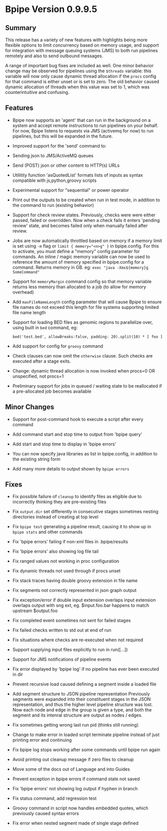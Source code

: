 Bpipe Version 0.9.9.5
===============

## Summary

This release has a variety of new features with highlights being more flexible
options to limit concurrency based on memory usage, and support for integration
with message queuing systems (JMS) to both run pipelines remotely and also to
send outbound messages. 

A range of important bug fixes are included as well. One minor behavior change may 
be observed for pipelines using the `$threads` variable: this variable will now
only cause dynamic thread allocation if the `procs` config for that command is
either unset or is set to zero. The old behavior caused dynamic allocation of threads when
this value was set to 1, which was counterintuitive and confusing.

## Features

 - Bpipe now supports an 'agent' that can run in the background on a system 
   and accept remote instructions to run pipelines on your behalf. For now, 
   Bpipe listens to requests via JMS (activemq for now) to run pipelines, but
   this will be expanded in the future.
   
 - Improved support for the 'send' command to:
  - Sending json to JMS/ActiveMQ queues
  - Send (POST) json or other content to HTTP(s) URLs 
   
 - Utilitity function 'asQuotedList' formats lists of inputs
   as syntax compatible with js,python,groovy scripts 
   
 - Experimental support for "sequential" or power operator 

 - Print out the outputs to be created when run in test mode, 
   in addition to the command to run (existing behavior)
   
 - Support for check review states. Previously, checks were were either
   passed, failed or overridden. Now when a check fails it enters 'pending
   review' state, and becomes failed only when manually failed after review.

 - Jobs are now automatically throttled based on memory if a memory 
   limit is set using `-m` flag or `limit { memory="<n>g" }` in bpipe.config.
   For this to activate, you must define a "memory" config parameter for
   commands.  An inline / magic memory variable can now be used to reference the 
   amount of memory specified in bpipe.config for a command. Returns memory in GB.
   eg: `exec "java -Xmx${memory}g SomeCommand"`

 - Support for `memoryMargin` command config so that memory variable returns
   less memory than allocated to a job (to allow for memory overhead)
 
 - Add `maxFileNameLength` config parameter that will cause Bpipe to ensure file names
   do not exceed this length for file systems supporting limited file name length

 - Support for loading BED files as genomic regions to parallelize over,
   using built in `bed` command, eg: 
   
   `bed('test.bed', allowBreaks:false, padding: 20).split(10) * [ foo ]`

 - Add support for config for `groovy` command

 - Check clauses can now omit the `otherwise` clause. Such checks are 
   executed after a stage exits.

 - Change: dynamic thread allocation is now invoked when procs=0 
   OR unspecified, not procs=1 

 - Preliminary support for jobs in queued / waiting state to be reallocated
   if a pre-allocated job becomes available

## Minor Changes

 - Support for post-command hook to execute a script after every 
   command 
   
 - Add command start and stop time to output from 'bpipe query' 
   
 - Add start and stop time to display in 'bpipe errors' 
   
 - You can now specify java libraries as list in bpipe.config,
   in addition to the existing string form
   
 - Add many more details to output shown by `bpipe errors`


## Fixes

 - Fix possible failure of `cleanup` to identify files as eligible due to incorrectly
   thinking they are pre-existing files

 - Fix `output.dir` set differently in consecutive stages sometimes nesting directories
   instead of creating at top level

 - Fix `bpipe test` generating a pipeline result, causing it to show up in `bpipe stats` and
   other commands

 - Fix 'bpipe errors' failing if non-xml files in .bpipe/results 

 - Fix 'bpipe errors' also showing log file tail                 

 - Fix ranged values not working in proc configuration    

 - Fix dynamic threads not used through if procs unset 

 - Fix stack traces having double groovy extension in file name

 - Fix segments not correctly represented in json graph output

 - Fix exception/error if double input extension overlaps 
   input extension overlaps 
   output with sng ext, eg. $input.foo.bar  happens to match
   upstream $output.foo
   
 - Fix completed event sometimes not sent for failed stages 
   
 - Fix failed checks written to std out at end of run 
   
 - Fix situations where checks are re-executed when not 
   required 
   
 - Support supplying input files explicitly to run in 
   run([...])
   
 - Support for JMS notifications of pipeline events
   
 - Fix error displayed by 'bpipe log' if no pipeline has ever 
   been executed in dir 
   
 - Prevent recursive load caused defining a segment inside a 
   loaded file
 
 - Add segment structure to JSON pipeline representation
   Previously segments were expanded into their constituent stages 
   in the JSON representation, and thus the higher level pipeline
   structure was lost.  Now each node and edge in the group
   is given a type, and both the segment and its intenral
   structure are output as nodes / edges.  
   
 - Fix sometimes getting wrong last run pid (thinks still 
   running) 
   
 - Change to make error in loaded script terminate pipeline 
   instead of just printing error and continuing
   
 - Fix bpipe log stops working after some commands until bpipe run 
   again 
   
 - Avoid printing out cleanup message if zero files to cleanup
   
 - Move some of the docs out of Language and into Guides 

 - Prevent exception in bpipe errors if command state not saved 

 - Fix 'bpipe errors' not showing log output if hyphen in branch 
   
 - Fix status command, add regression test 
   
 - Groovy command in script now handles embedded quotes,
   which previously caused syntax errors
   
 - Fix error when nested segment made of single stage defined 
   

